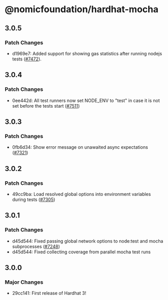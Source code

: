# @nomicfoundation/hardhat-mocha

## 3.0.5

### Patch Changes

- d1969e7: Added support for showing gas statistics after running nodejs tests ([#7472](https://github.com/NomicFoundation/hardhat/issues/7428)).

## 3.0.4

### Patch Changes

- 0ee442d: All test runners now set NODE_ENV to "test" in case it is not set before the tests start ([#7511](https://github.com/NomicFoundation/hardhat/issues/7511))

## 3.0.3

### Patch Changes

- 0fb6d34: Show error message on unawaited async expectations ([#7321](https://github.com/NomicFoundation/hardhat/issues/7321))

## 3.0.2

### Patch Changes

- 49cc9ba: Load resolved global options into environment variables during tests ([#7305](https://github.com/NomicFoundation/hardhat/pull/7305))

## 3.0.1

### Patch Changes

- d45d544: Fixed passing global network options to node:test and mocha subprocesses ([#7248](https://github.com/NomicFoundation/hardhat/issues/7248))
- d45d544: Fixed collecting coverage from parallel mocha test runs

## 3.0.0

### Major Changes

- 29cc141: First release of Hardhat 3!
